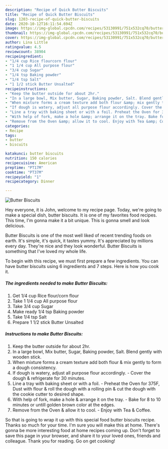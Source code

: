 ```yaml
---
description: "Recipe of Quick Butter Biscuits"
title: "Recipe of Quick Butter Biscuits"
slug: 1203-recipe-of-quick-butter-biscuits
date: 2020-10-12T16:11:54.694Z
image: https://img-global.cpcdn.com/recipes/53130991/751x532cq70/butter-biscuits-recipe-main-photo.jpg
thumbnail: https://img-global.cpcdn.com/recipes/53130991/751x532cq70/butter-biscuits-recipe-main-photo.jpg
cover: https://img-global.cpcdn.com/recipes/53130991/751x532cq70/butter-biscuits-recipe-main-photo.jpg
author: Lina Little
ratingvalue: 4.5
reviewcount: 38904
recipeingredient:
- "1/4 cup Rice flourcorn flour"
- "1 1/4 cup All purpose flour"
- "3/4 cup Sugar"
- "1/4 tsp Baking powder"
- "1/4 tsp Salt"
- "1 1/2 stick Butter Unsalted"
recipeinstructions:
- "Keep the butter outside for about 2hr."
- "In a large bowl, Mix butter, Sugar, Baking powder, Salt. Blend gently with wooden stick."
- "When mixture forms a cream texture add both flour &amp; mix gently to form a  dough consistency."
- "If dough is watery, adjust all purpose flour accordingly. Cover the dough &amp; refrigerate for 30 minutes."
- "Line a tray with baking sheet or with a foil. Preheat the Oven for 375F, Dust with flour &amp; roll the dough with a rolling pin &amp; cut the dough with the cookie cutter to desired shape."
- "With help of fork, make a hole &amp; arrange it on the tray. Bake for 8 to 10 minutes or untill golden brown color at the edges."
- "Remove from the Oven &amp; allow it to cool. Enjoy with Tea &amp; Coffee."
categories:
- Recipe
tags:
- butter
- biscuits

katakunci: butter biscuits 
nutrition: 150 calories
recipecuisine: American
preptime: "PT17M"
cooktime: "PT37M"
recipeyield: "1"
recipecategory: Dinner

---
```



![Butter Biscuits](https://img-global.cpcdn.com/recipes/53130991/751x532cq70/butter-biscuits-recipe-main-photo.jpg)

Hey everyone, it is John, welcome to my recipe page. Today, we're going to make a special dish, butter biscuits. It is one of my favorites food recipes. This time, I'm gonna make it a bit unique. This is gonna smell and look delicious.



Butter Biscuits is one of the most well liked of recent trending foods on earth. It's simple, it's quick, it tastes yummy. It's appreciated by millions every day. They're nice and they look wonderful. Butter Biscuits is something that I've loved my whole life.


To begin with this recipe, we must first prepare a few ingredients. You can have butter biscuits using 6 ingredients and 7 steps. Here is how you cook it.

<!--inarticleads1-->

##### The ingredients needed to make Butter Biscuits:

1. Get 1/4 cup Rice flour/corn flour
1. Take 1 1/4 cup All purpose flour
1. Take 3/4 cup Sugar
1. Make ready 1/4 tsp Baking powder
1. Take 1/4 tsp Salt
1. Prepare 1 1/2 stick Butter Unsalted




<!--inarticleads2-->

##### Instructions to make Butter Biscuits:

1. Keep the butter outside for about 2hr.
1. In a large bowl, Mix butter, Sugar, Baking powder, Salt. Blend gently with wooden stick.
1. When mixture forms a cream texture add both flour &amp; mix gently to form a  dough consistency.
1. If dough is watery, adjust all purpose flour accordingly. - Cover the dough &amp; refrigerate for 30 minutes.
1. Line a tray with baking sheet or with a foil. - Preheat the Oven for 375F, Dust with flour &amp; roll the dough with a rolling pin &amp; cut the dough with the cookie cutter to desired shape.
1. With help of fork, make a hole &amp; arrange it on the tray. - Bake for 8 to 10 minutes or untill golden brown color at the edges.
1. Remove from the Oven &amp; allow it to cool. - Enjoy with Tea &amp; Coffee.




So that is going to wrap it up with this special food butter biscuits recipe. Thanks so much for your time. I'm sure you will make this at home. There's gonna be more interesting food at home recipes coming up. Don't forget to save this page in your browser, and share it to your loved ones, friends and colleague. Thank you for reading. Go on get cooking!
